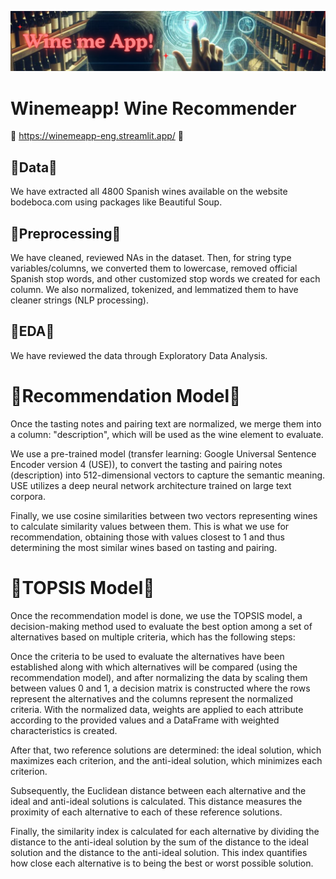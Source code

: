 ![This is an alt text.](https://github.com/ivanpgdata/WineMeApp/blob/main/WineMeApp/images/banner_img.jpg?raw=true "This is a sample image.")

# Winemeapp! Wine Recommender

🍷 https://winemeapp-eng.streamlit.app/ 🍷

## 🍇Data🍇
We have extracted all 4800 Spanish wines available on the website bodeboca.com using packages like Beautiful Soup.

## 🍇Preprocessing🍇

We have cleaned, reviewed NAs in the dataset. Then, for string type variables/columns, we converted them to lowercase, removed official Spanish stop words, and other customized stop words we created for each column. We also normalized, tokenized, and lemmatized them to have cleaner strings (NLP processing).

## 🍇EDA🍇
We have reviewed the data through Exploratory Data Analysis.

# 🍷Recommendation Model🍷
Once the tasting notes and pairing text are normalized, we merge them into a column: "description", which will be used as the wine element to evaluate.

We use a pre-trained model (transfer learning: Google Universal Sentence Encoder version 4 (USE)), to convert the tasting and pairing notes (description) into 512-dimensional vectors to capture the semantic meaning. USE utilizes a deep neural network architecture trained on large text corpora.

Finally, we use cosine similarities between two vectors representing wines to calculate similarity values between them. This is what we use for recommendation, obtaining those with values closest to 1 and thus determining the most similar wines based on tasting and pairing.

# 🍷TOPSIS Model🍷

Once the recommendation model is done, we use the TOPSIS model, a decision-making method used to evaluate the best option among a set of alternatives based on multiple criteria, which has the following steps:

Once the criteria to be used to evaluate the alternatives have been established along with which alternatives will be compared (using the recommendation model), and after normalizing the data by scaling them between values ​​0 and 1, a decision matrix is ​​constructed where the rows represent the alternatives and the columns represent the normalized criteria. With the normalized data, weights are applied to each attribute according to the provided values and a DataFrame with weighted characteristics is created.

After that, two reference solutions are determined: the ideal solution, which maximizes each criterion, and the anti-ideal solution, which minimizes each criterion.

Subsequently, the Euclidean distance between each alternative and the ideal and anti-ideal solutions is calculated. This distance measures the proximity of each alternative to each of these reference solutions.

Finally, the similarity index is calculated for each alternative by dividing the distance to the anti-ideal solution by the sum of the distance to the ideal solution and the distance to the anti-ideal solution. This index quantifies how close each alternative is to being the best or worst possible solution.
